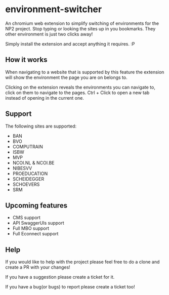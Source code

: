 # environment-switcher

An chromium web extension to simplify switching of environments for the NP2 project. Stop typing or looking the sites up in you bookmarks. They other environment is just two clicks away!

Simply install the extension and accept anything it requires. :P

## How it works

When navigating to a website that is supported by this feature the extension will show the environment the page you are on belongs to.

Clicking on the extension reveals the environments you can navigate to, click on them to navigate to the pages. Ctrl + Click to open a new tab instead of opening in the current one.

## Support

The following sites are supported:

-   BAN
-   BVO
-   COMPUTRAIN
-   ISBW
-   MVP
-   NCOI.NL & NCOI.BE
-   NIBESVV
-   PROEDUCATION
-   SCHEIDEGGER
-   SCHOEVERS
-   SRM

## Upcoming features

-   CMS support
-   API SwaggerUIs support
-   Full MBO support
-   Full Econnect support

## Help

If you would like to help with the project please feel free to do a clone and create a PR with your changes!

If you have a suggestion please create a ticket for it.

If you have a bug(or bugs) to report please create a ticket too!
